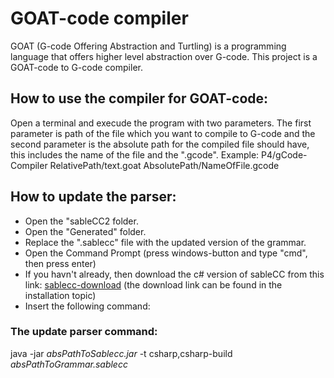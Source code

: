 # GOAT-code compiler
GOAT (G-code Offering Abstraction and Turtling) is a programming language that offers higher level abstraction over G-code.
This project is a GOAT-code to G-code compiler.

## How to use the compiler for GOAT-code:
Open a terminal and execude the program with two parameters. 
The first parameter is path of the file which you want to compile to G-code and the second parameter is the absolute path for the compiled file should have, this includes the name of the file and the ".gcode".
Example: 
P4/gCode-Compiler RelativePath/text.goat AbsolutePath/NameOfFile.gcode


## How to update the parser:
- Open the "sableCC2 folder.
- Open the "Generated" folder.
- Replace the ".sablecc" file with the updated version of the grammar.
- Open the Command Prompt (press windows-button and type "cmd", then press enter)
- If you havn't already, then download the c# version of sableCC from this link: [sablecc-download](http://www.mare.ee/indrek/sablecc/) (the download link can be found in the installation topic)
- Insert the following command:

### The update parser command:
java -jar _absPathToSablecc.jar_ -t csharp,csharp-build  _absPathToGrammar.sablecc_


